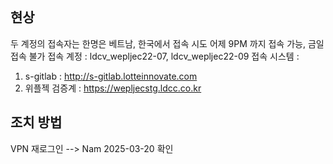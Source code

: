 ```table-of-contents
```

## 현상
두 계정의 접속자는 한명은 베트남, 한국에서 접속 시도
어제 9PM 까지 접속 가능, 금일 접속 불가
접속 계정 : ldcv_wepljec22-07, ldcv_wepljec22-09
접속 시스템 :
1. s-gitlab : http://s-gitlab.lotteinnovate.com
2. 위플젝 검증계 : https://wepljecstg.ldcc.co.kr


## 조치 방법
VPN 재로그인 --> Nam 2025-03-20 확인
